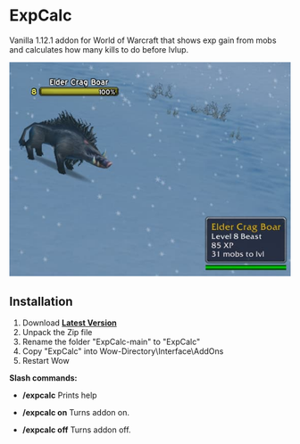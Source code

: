 # ExpCalc
Vanilla 1.12.1 addon for World of Warcraft that shows exp gain from mobs and calculates how many kills to do before lvlup.

![](./screenshot.jpg)

## Installation
1. Download **[Latest Version](https://github.com/MikeBeloborodov/ExpCalc/archive/refs/heads/main.zip)**
2. Unpack the Zip file
3. Rename the folder "ExpCalc-main" to "ExpCalc"
4. Copy "ExpCalc" into Wow-Directory\Interface\AddOns
5. Restart Wow


**Slash commands:**
* **/expcalc** Prints help

* **/expcalc on** Turns addon on.

* **/expcalc off** Turns addon off.